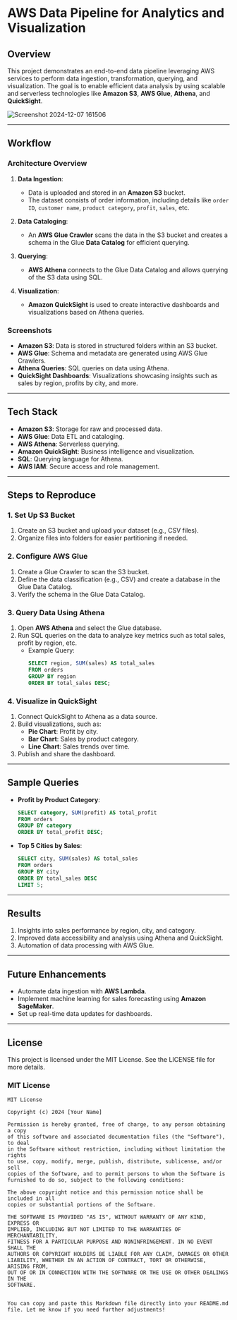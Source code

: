 # **AWS Data Pipeline for Analytics and Visualization**

## **Overview**
This project demonstrates an end-to-end data pipeline leveraging AWS services to perform data ingestion, transformation, querying, and visualization. The goal is to enable efficient data analysis by using scalable and serverless technologies like **Amazon S3**, **AWS Glue**, **Athena**, and **QuickSight**.

![Screenshot 2024-12-07 161506](https://github.com/user-attachments/assets/6c3723cb-5218-4aa5-89f6-29d99f381951)

---

## **Workflow**
### **Architecture Overview**
1. **Data Ingestion**:
   - Data is uploaded and stored in an **Amazon S3** bucket.
   - The dataset consists of order information, including details like `order ID`, `customer name`, `product category`, `profit`, `sales`, etc.
   
2. **Data Cataloging**:
   - An **AWS Glue Crawler** scans the data in the S3 bucket and creates a schema in the Glue **Data Catalog** for efficient querying.

3. **Querying**:
   - **AWS Athena** connects to the Glue Data Catalog and allows querying of the S3 data using SQL.

4. **Visualization**:
   - **Amazon QuickSight** is used to create interactive dashboards and visualizations based on Athena queries.

### **Screenshots**
- **Amazon S3**: Data is stored in structured folders within an S3 bucket.
- **AWS Glue**: Schema and metadata are generated using AWS Glue Crawlers.
- **Athena Queries**: SQL queries on data using Athena.
- **QuickSight Dashboards**: Visualizations showcasing insights such as sales by region, profits by city, and more.

---

## **Tech Stack**
- **Amazon S3**: Storage for raw and processed data.
- **AWS Glue**: Data ETL and cataloging.
- **AWS Athena**: Serverless querying.
- **Amazon QuickSight**: Business intelligence and visualization.
- **SQL**: Querying language for Athena.
- **AWS IAM**: Secure access and role management.

---

## **Steps to Reproduce**

### **1. Set Up S3 Bucket**
1. Create an S3 bucket and upload your dataset (e.g., CSV files).
2. Organize files into folders for easier partitioning if needed.

### **2. Configure AWS Glue**
1. Create a Glue Crawler to scan the S3 bucket.
2. Define the data classification (e.g., CSV) and create a database in the Glue Data Catalog.
3. Verify the schema in the Glue Data Catalog.

### **3. Query Data Using Athena**
1. Open **AWS Athena** and select the Glue database.
2. Run SQL queries on the data to analyze key metrics such as total sales, profit by region, etc.
   - Example Query:
     ```sql
     SELECT region, SUM(sales) AS total_sales
     FROM orders
     GROUP BY region
     ORDER BY total_sales DESC;
     ```

### **4. Visualize in QuickSight**
1. Connect QuickSight to Athena as a data source.
2. Build visualizations, such as:
   - **Pie Chart**: Profit by city.
   - **Bar Chart**: Sales by product category.
   - **Line Chart**: Sales trends over time.
3. Publish and share the dashboard.

---

## **Sample Queries**
- **Profit by Product Category**:
  ```sql
  SELECT category, SUM(profit) AS total_profit
  FROM orders
  GROUP BY category
  ORDER BY total_profit DESC;
  ```
- **Top 5 Cities by Sales**:
  ```sql
  SELECT city, SUM(sales) AS total_sales
  FROM orders
  GROUP BY city
  ORDER BY total_sales DESC
  LIMIT 5;
  ```

---

## **Results**
1. Insights into sales performance by region, city, and category.
2. Improved data accessibility and analysis using Athena and QuickSight.
3. Automation of data processing with AWS Glue.

---

## **Future Enhancements**
- Automate data ingestion with **AWS Lambda**.
- Implement machine learning for sales forecasting using **Amazon SageMaker**.
- Set up real-time data updates for dashboards.

---

## **License**
This project is licensed under the MIT License. See the LICENSE file for more details.

### **MIT License**

```
MIT License

Copyright (c) 2024 [Your Name]

Permission is hereby granted, free of charge, to any person obtaining a copy
of this software and associated documentation files (the "Software"), to deal
in the Software without restriction, including without limitation the rights
to use, copy, modify, merge, publish, distribute, sublicense, and/or sell
copies of the Software, and to permit persons to whom the Software is
furnished to do so, subject to the following conditions:

The above copyright notice and this permission notice shall be included in all
copies or substantial portions of the Software.

THE SOFTWARE IS PROVIDED "AS IS", WITHOUT WARRANTY OF ANY KIND, EXPRESS OR
IMPLIED, INCLUDING BUT NOT LIMITED TO THE WARRANTIES OF MERCHANTABILITY,
FITNESS FOR A PARTICULAR PURPOSE AND NONINFRINGEMENT. IN NO EVENT SHALL THE
AUTHORS OR COPYRIGHT HOLDERS BE LIABLE FOR ANY CLAIM, DAMAGES OR OTHER
LIABILITY, WHETHER IN AN ACTION OF CONTRACT, TORT OR OTHERWISE, ARISING FROM,
OUT OF OR IN CONNECTION WITH THE SOFTWARE OR THE USE OR OTHER DEALINGS IN THE
SOFTWARE.
```
``` 

You can copy and paste this Markdown file directly into your README.md file. Let me know if you need further adjustments!
